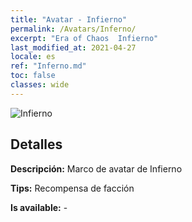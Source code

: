 ```yaml
---
title: "Avatar - Infierno"
permalink: /Avatars/Inferno/
excerpt: "Era of Chaos  Infierno"
last_modified_at: 2021-04-27
locale: es
ref: "Inferno.md"
toc: false
classes: wide
---
```

 ![Infierno](/images/a/avatarFrame_3.png)

## Detalles

 **Descripción:** Marco de avatar de Infierno 

 **Tips:** Recompensa de facción 

 **Is available:**  - 

